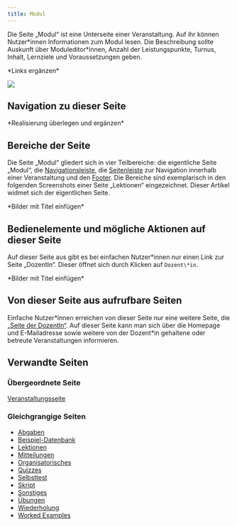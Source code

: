 ```yaml
---
title: Modul
---
```

Die Seite „Modul“ ist eine Unterseite einer Veranstaltung. Auf ihr können Nutzer\*innen Informationen zum Modul lesen. Die Beschreibung sollte Auskunft über Moduleditor\*innen, Anzahl der Leistungspunkte, Turnus, Inhalt, Lernziele und Voraussetzungen geben.

\*Links ergänzen\*

![](/img/Modul_anonym.png)

## Navigation zu dieser Seite
\*Realisierung überlegen und ergänzen\*

## Bereiche der Seite
Die Seite „Modul“ gliedert sich in vier Teilbereiche: die eigentliche Seite „Modul“, die [Navigationsleiste](nav-bar.md), die [Seitenleiste](sidebar.md) zur Navigation innerhalb einer Veranstaltung und den [Footer](footer.md). Die Bereiche sind exemplarisch in den folgenden Screenshots einer Seite „Lektionen“ eingezeichnet. Dieser Artikel widmet sich der eigentlichen Seite.

\*Bilder mit Titel einfügen\*

## Bedienelemente und mögliche Aktionen auf dieser Seite
Auf dieser Seite aus gibt es bei einfachen Nutzer\*innen nur einen Link zur Seite „DozentIn“. Dieser öffnet sich durch Klicken auf `Dozent\*in`.

\*Bilder mit Titel einfügen\*

## Von dieser Seite aus aufrufbare Seiten
Einfache Nutzer\*innen erreichen von dieser Seite nur eine weitere Seite, die [„Seite der DozentIn“](lecturer.md). Auf dieser Seite kann man sich über die Homepage und E-Mailadresse sowie weitere von der Dozent\*in gehaltene oder betreute Veranstaltungen informieren.

## Verwandte Seiten
### Übergeordnete Seite
[Veranstaltungsseite](event-series.md)

### Gleichgrangige Seiten
* [Abgaben](submissions.md)
* [Beispiel-Datenbank](erdbeere.md)
* [Lektionen](lessons.md)
* [Mitteilungen](announcements.md)
* [Organisatorisches](general-information.md)
* [Quizzes](quizzes.md)
* [Selbsttest](self-assessment.md)
* [Skript](manuscript.md)
* [Sonstiges](miscellaneous.md)
* [Übungen](exercises.md)
* [Wiederholung](repetition.md)
* [Worked Examples](worked-examples.md)
